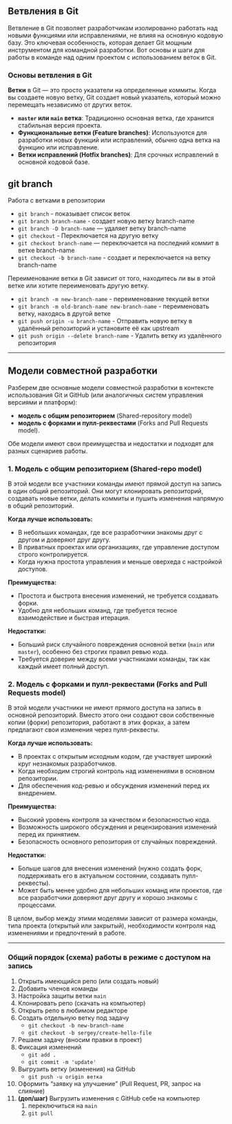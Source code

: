 ## Ветвления в Git

Ветвление в Git позволяет разработчикам изолированно работать над новыми функциями или исправлениями, не влияя на основную кодовую базу.
Это ключевая особенность, которая делает Git мощным инструментом для командной разработки.
Вот основы и шаги для работы в команде над одним проектом с использованием веток в Git.

### Основы ветвления в Git

**Ветки** в Git — это просто указатели на определенные коммиты.
Когда вы создаете новую ветку, Git создает новый указатель, который можно перемещать независимо от других веток.

- **`master` или `main` ветка**: Традиционно основная ветка, где хранится стабильная версия проекта.
- **Функциональные ветки (Feature branches)**: Используются для разработки новых функций или исправлений, обычно одна ветка на функцию или исправление.
- **Ветки исправлений (Hotfix branches)**: Для срочных исправлений в основной кодовой базе.

## git branch

Работа с ветками в репозитории

- `git branch` - показывает список веток
- `git branch branch-name` - создает новую ветку branch-name
- `git branch -D branch-name` — удаляет ветку branch-name
- `git checkout` - Переключается на другую ветку
- `git checkout branch-name` — переключается на последний коммит в ветке branch-name
- `git checkout -b branch-name` - создает и переключается на ветку branch-name

Переименование ветки в Git зависит от того, находитесь ли вы в этой ветке или хотите переименовать другую ветку.
- `git branch -m new-branch-name` - переименование текущей ветки
- `git branch -m old-branch-name new-branch-name` - переименовать ветку, находясь в другой ветке
- `git push origin -u branch-name` - Отправить новую ветку в удалённый репозиторий и установите её как upstream
- `git push origin --delete branch-name` - Удалить ветку из удалённого репозитория

--- 

## Модели совместной разработки

Разберем две основные модели совместной разработки в контексте использования Git и GitHub (или аналогичных систем управления версиями и платформ):
- **модель с общим репозиторием** (Shared-repository model)
- **модель с форками и пулл-реквестами** (Forks and Pull Requests model).

Обе модели имеют свои преимущества и недостатки и подходят для разных сценариев работы.

### 1. Модель с общим репозиторием (Shared-repo model)

В этой модели все участники команды имеют прямой доступ на запись в один общий репозиторий. Они могут клонировать репозиторий, создавать новые ветки, делать коммиты и пушить изменения напрямую в общий репозиторий.

**Когда лучше использовать:**
- В небольших командах, где все разработчики знакомы друг с другом и доверяют друг другу.
- В приватных проектах или организациях, где управление доступом строго контролируется.
- Когда нужна простота управления и меньше оверхеда с настройкой доступов.

**Преимущества:**
- Простота и быстрота внесения изменений, не требуется создавать форки.
- Удобно для небольших команд, где требуется тесное взаимодействие и быстрая итерация.

**Недостатки:**
- Больший риск случайного повреждения основной ветки (`main` или `master`), особенно без строгих правил ревью кода.
- Требуется доверие между всеми участниками команды, так как каждый имеет полный доступ.

### 2. Модель с форками и пулл-реквестами (Forks and Pull Requests model)

В этой модели участники не имеют прямого доступа на запись в основной репозиторий.
Вместо этого они создают свои собственные копии (форки) репозитория, работают в этих форках, а затем предлагают свои изменения через пулл-реквесты.

**Когда лучше использовать:**
- В проектах с открытым исходным кодом, где участвует широкий круг незнакомых разработчиков.
- Когда необходим строгий контроль над изменениями в основном репозитории.
- Для обеспечения код-ревью и обсуждения изменений перед их внедрением.

**Преимущества:**
- Высокий уровень контроля за качеством и безопасностью кода.
- Возможность широкого обсуждения и рецензирования изменений перед их принятием.
- Безопасность основного репозитория от случайных повреждений.

**Недостатки:**
- Больше шагов для внесения изменений (нужно создать форк, поддерживать его в актуальном состоянии, создавать пулл-реквесты).
- Может быть менее удобно для небольших команд или проектов, где все разработчики доверяют друг другу и хорошо знакомы с процессами.

В целом, выбор между этими моделями зависит от размера команды, типа проекта (открытый или закрытый), необходимости контроля над изменениями и предпочтений в работе.

---

### Общий порядок (схема) работы в режиме с доступом на запись

1. Открыть имеющийся репо (или создать новый)
2. Добавить членов команды
3. Настройка защиты ветки `main`
4. Клонировать репо (скачать на компьютер)
5. Открыть репо в любимом редакторе
6. Создать отдельную ветку под задачу
    - `git checkout -b new-branch-name`
    - `git checkout -b sergey/create-hello-file`
7. Решаем задачу (вносим правки в проект)
8. Фиксация изменений
    - `git add .`
    - `git commit -m 'update'`
9. Выгрузить ветку (изменения) на GitHub
    - `git push -u origin ветка`
10. Оформить “заявку на улучшение” (Pull Request, PR, запрос на слияние)
11. **(доп/шаг)** Выгрузить изменения с GitHub себе на компьютер
    1. переключиться на `main`
    2. `git pull`
